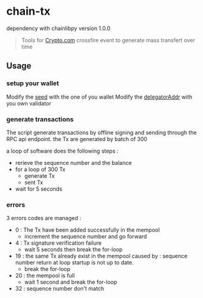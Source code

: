 # chain-tx

dependency with chainlibpy version 1.0.0

> Tools for [Crypto.com](https://github.com/crypto-com/chain-main) crossfire event to generate mass transfert over time

## Usage<a name="usage"></a>

### setup your wallet

Modify the [seed](https://github.com/Galadrin/chain-tx/blob/master/transaction.py#L94) with the one of you wallet
Modify the [delegatorAddr](https://github.com/Galadrin/chain-tx/blob/master/transaction.py#L99) with you own validator

### generate transactions

The script generate transactions by offline signing and sending through the RPC api endpoint.
the Tx are generated by batch of 300

a loop of software does the following steps :
 - rerieve the sequence number and the balance
 - for a loop of 300 Tx
   - generate Tx
   - sent Tx
 - wait for 5 seconds
 
### errors

3 errors codes are managed :
- 0 : The Tx have been added successfully in the mempool
  * increment the sequence number and go forward
- 4 : Tx signature verification failure
  * wait 5 seconds then break the for-loop
- 19 : the same Tx already exist in the mempool
  caused by : sequence number return at loop startup is not up to date.
  * break the for-loop
- 20 : the mempool is full
  * wait 1 second and break the for-loop
- 32 : sequence number don't match
